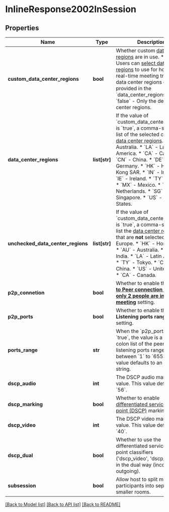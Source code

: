 # InlineResponse2002InSession

## Properties
Name | Type | Description | Notes
------------ | ------------- | ------------- | -------------
**custom_data_center_regions** | **bool** | Whether custom [data center regions](https://support.zoom.us/hc/en-us/articles/360042411451-Selecting-data-center-regions-for-meetings-webinars) are in use.  * &#x60;true&#x60; - Users can [select data center regions](https://support.zoom.us/hc/en-us/articles/360042411451-Selecting-data-center-regions-for-hosted-meetings-and-webinars) to use for hosting real-time meeting traffic. The data center regions can be provided in the &#x60;data_center_regions&#x60; field.  * &#x60;false&#x60; - Only the default data center regions. | [optional] 
**data_center_regions** | **list[str]** | If the value of &#x60;custom_data_center_regions&#x60; is &#x60;true&#x60;, a comma-separated list of the selected custom [data center regions](https://support.zoom.us/hc/en-us/articles/360059254691-Datacenter-abbreviation-list).  * &#x60;AU&#x60; - Australia. * &#x60;LA&#x60; - Latin America.  * &#x60;CA&#x60; - Canada.  * &#x60;CN&#x60; - China.  * &#x60;DE&#x60; - Germany.  * &#x60;HK&#x60; - Hong Kong SAR.  * &#x60;IN&#x60; - India.  * &#x60;IE&#x60; - Ireland.  * &#x60;TY&#x60; - Japan.  * &#x60;MX&#x60; - Mexico.  * &#x60;NL&#x60; - Netherlands.  * &#x60;SG&#x60; - Singapore.  * &#x60;US&#x60; - United States. | [optional] 
**unchecked_data_center_regions** | **list[str]** | If the value of &#x60;custom_data_center_regions&#x60; is &#x60;true&#x60;, a comma-separated list the [data center regions](https://support.zoom.us/hc/en-us/articles/360059254691-Datacenter-abbreviation-list) that are **not** selected.  * &#x60;EU&#x60; - Europe.  * &#x60;HK&#x60; - Hong Kong.  * &#x60;AU&#x60; - Australia.  * &#x60;IN&#x60; - India.  * &#x60;LA&#x60; - Latin America.  * &#x60;TY&#x60; - Tokyo.  * &#x60;CN&#x60; - China.  * &#x60;US&#x60; - United States.  * &#x60;CA&#x60; - Canada. | [optional] 
**p2p_connetion** | **bool** | Whether to enable the [**Peer to Peer connection while only 2 people are in a meeting**](https://support.zoom.us/hc/en-us/articles/360061410851-Enabling-Peer-to-Peer-connection-for-2-people-in-a-meeting) setting. | [optional] 
**p2p_ports** | **bool** | Whether to enable the **Listening ports range** setting. | [optional] 
**ports_range** | **str** | When the &#x60;p2p_ports&#x60; value is &#x60;true&#x60;, the value is a semi-colon list of the peer to peer listening ports range, between &#x60;1&#x60; to &#x60;65535&#x60;. This value defaults to an empty string. | [optional] [default to '']
**dscp_audio** | **int** | The DSCP audio marking value. This value defaults to &#x60;56&#x60;. | [optional] [default to 56]
**dscp_marking** | **bool** | Whether to enable [differentiated services code point (DSCP)](https://en.wikipedia.org/wiki/Differentiated_services) marking. | [optional] 
**dscp_video** | **int** | The DSCP video marking value. This value defaults to &#x60;40&#x60;. | [optional] [default to 40]
**dscp_dual** | **bool** | Whether to use the differentiated services code point classifiers (&#x27;dscp_video&#x27;, &#x27;dscp_audio&#x27;) in the dual way (incoming and outgoing). | [optional] 
**subsession** | **bool** | Allow host to split meeting participants into separate, smaller rooms. | [optional] 

[[Back to Model list]](../README.md#documentation-for-models) [[Back to API list]](../README.md#documentation-for-api-endpoints) [[Back to README]](../README.md)

